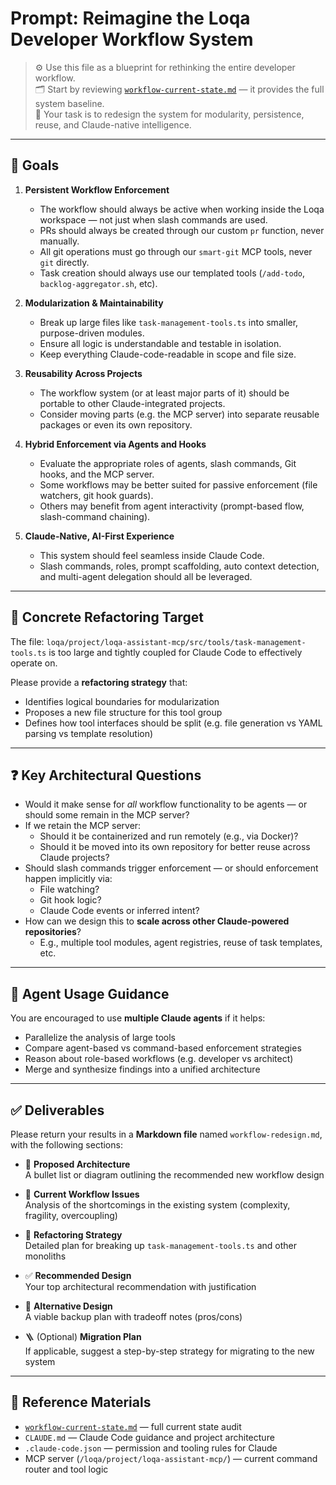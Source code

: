 # Prompt: Reimagine the Loqa Developer Workflow System

> ⚙️ Use this file as a blueprint for rethinking the entire developer workflow.  
> 🗂️ Start by reviewing [`workflow-current-state.md`](./workflow-current-state.md) — it provides the full system baseline.  
> 🧠 Your task is to redesign the system for modularity, persistence, reuse, and Claude-native intelligence.

---

## 🎯 Goals

1. **Persistent Workflow Enforcement**

   - The workflow should always be active when working inside the Loqa workspace — not just when slash commands are used.
   - PRs should always be created through our custom `pr` function, never manually.
   - All git operations must go through our `smart-git` MCP tools, never `git` directly.
   - Task creation should always use our templated tools (`/add-todo`, `backlog-aggregator.sh`, etc).

2. **Modularization & Maintainability**

   - Break up large files like `task-management-tools.ts` into smaller, purpose-driven modules.
   - Ensure all logic is understandable and testable in isolation.
   - Keep everything Claude-code-readable in scope and file size.

3. **Reusability Across Projects**

   - The workflow system (or at least major parts of it) should be portable to other Claude-integrated projects.
   - Consider moving parts (e.g. the MCP server) into separate reusable packages or even its own repository.

4. **Hybrid Enforcement via Agents and Hooks**

   - Evaluate the appropriate roles of agents, slash commands, Git hooks, and the MCP server.
   - Some workflows may be better suited for passive enforcement (file watchers, git hook guards).
   - Others may benefit from agent interactivity (prompt-based flow, slash-command chaining).

5. **Claude-Native, AI-First Experience**
   - This system should feel seamless inside Claude Code.
   - Slash commands, roles, prompt scaffolding, auto context detection, and multi-agent delegation should all be leveraged.

---

## 🔧 Concrete Refactoring Target

The file: `loqa/project/loqa-assistant-mcp/src/tools/task-management-tools.ts` is too large and tightly coupled for Claude Code to effectively operate on.

Please provide a **refactoring strategy** that:

- Identifies logical boundaries for modularization
- Proposes a new file structure for this tool group
- Defines how tool interfaces should be split (e.g. file generation vs YAML parsing vs template resolution)

---

## ❓ Key Architectural Questions

- Would it make sense for _all_ workflow functionality to be agents — or should some remain in the MCP server?
- If we retain the MCP server:
  - Should it be containerized and run remotely (e.g., via Docker)?
  - Should it be moved into its own repository for better reuse across Claude projects?
- Should slash commands trigger enforcement — or should enforcement happen implicitly via:
  - File watching?
  - Git hook logic?
  - Claude Code events or inferred intent?
- How can we design this to **scale across other Claude-powered repositories**?
  - E.g., multiple tool modules, agent registries, reuse of task templates, etc.

---

## 🧠 Agent Usage Guidance

You are encouraged to use **multiple Claude agents** if it helps:

- Parallelize the analysis of large tools
- Compare agent-based vs command-based enforcement strategies
- Reason about role-based workflows (e.g. developer vs architect)
- Merge and synthesize findings into a unified architecture

---

## ✅ Deliverables

Please return your results in a **Markdown file** named `workflow-redesign.md`, with the following sections:

- 📐 **Proposed Architecture**  
  A bullet list or diagram outlining the recommended new workflow design

- 🧠 **Current Workflow Issues**  
  Analysis of the shortcomings in the existing system (complexity, fragility, overcoupling)

- 🔧 **Refactoring Strategy**  
  Detailed plan for breaking up `task-management-tools.ts` and other monoliths

- ✅ **Recommended Design**  
  Your top architectural recommendation with justification

- 🔁 **Alternative Design**  
  A viable backup plan with tradeoff notes (pros/cons)

- 🪜 (Optional) **Migration Plan**  
  If applicable, suggest a step-by-step strategy for migrating to the new system

---

## 📎 Reference Materials

- [`workflow-current-state.md`](./workflow-current-state.md) — full current state audit
- `CLAUDE.md` — Claude Code guidance and project architecture
- `.claude-code.json` — permission and tooling rules for Claude
- MCP server (`/loqa/project/loqa-assistant-mcp/`) — current command router and tool logic
